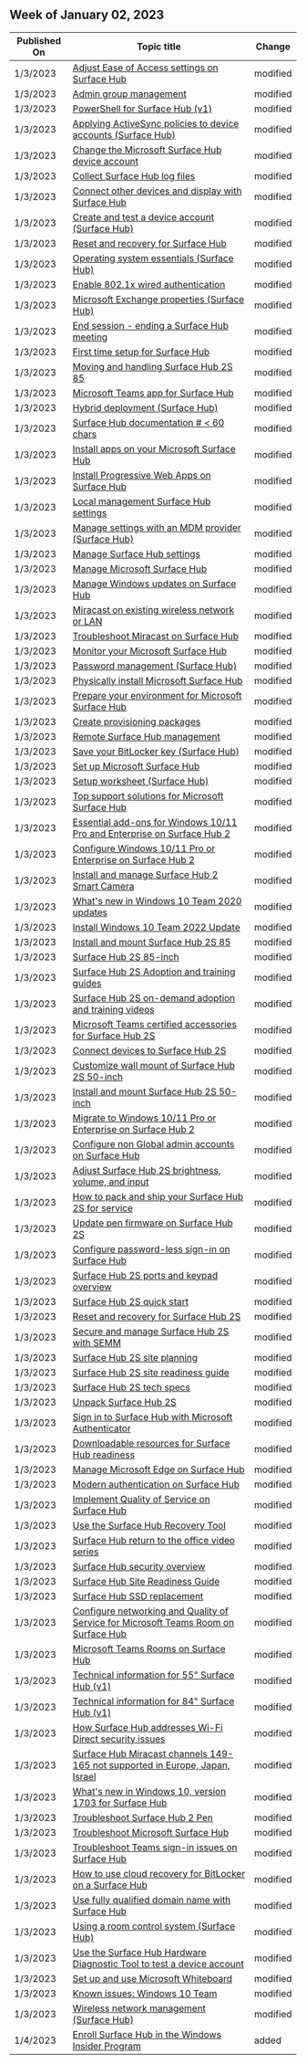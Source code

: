 <!-- This file is generated automatically each week. Changes made to this file will be overwritten.-->



## Week of January 02, 2023


| Published On |Topic title | Change |
|------|------------|--------|
| 1/3/2023 | [Adjust Ease of Access settings on Surface Hub](/surface-hub/accessibility-surface-hub) | modified |
| 1/3/2023 | [Admin group management](/surface-hub/admin-group-management-for-surface-hub) | modified |
| 1/3/2023 | [PowerShell for Surface Hub (v1)](/surface-hub/appendix-a-powershell-scripts-for-surface-hub) | modified |
| 1/3/2023 | [Applying ActiveSync policies to device accounts (Surface Hub)](/surface-hub/apply-activesync-policies-for-surface-hub-device-accounts) | modified |
| 1/3/2023 | [Change the Microsoft Surface Hub device account](/surface-hub/change-surface-hub-device-account) | modified |
| 1/3/2023 | [Collect Surface Hub log files](/surface-hub/collect-surface-hub-log-files) | modified |
| 1/3/2023 | [Connect other devices and display with Surface Hub](/surface-hub/connect-and-display-with-surface-hub) | modified |
| 1/3/2023 | [Create and test a device account (Surface Hub)](/surface-hub/create-and-test-a-device-account-surface-hub) | modified |
| 1/3/2023 | [Reset and recovery for Surface Hub](/surface-hub/device-reset-surface-hub) | modified |
| 1/3/2023 | [Operating system essentials (Surface Hub)](/surface-hub/differences-between-surface-hub-and-windows-10-enterprise) | modified |
| 1/3/2023 | [Enable 802.1x wired authentication](/surface-hub/enable-8021x-wired-authentication) | modified |
| 1/3/2023 | [Microsoft Exchange properties (Surface Hub)](/surface-hub/exchange-properties-for-surface-hub-device-accounts) | modified |
| 1/3/2023 | [End session - ending a Surface Hub meeting](/surface-hub/finishing-your-surface-hub-meeting) | modified |
| 1/3/2023 | [First time setup for Surface Hub](/surface-hub/first-run-program-surface-hub) | modified |
| 1/3/2023 | [Moving and handling Surface Hub 2S 85](/surface-hub/hub-move) | modified |
| 1/3/2023 | [Microsoft Teams app for Surface Hub](/surface-hub/hub-teams-app) | modified |
| 1/3/2023 | [Hybrid deployment (Surface Hub)](/surface-hub/hybrid-deployment-surface-hub-device-accounts) | modified |
| 1/3/2023 | [Surface Hub documentation # < 60 chars](/surface-hub/index) | modified |
| 1/3/2023 | [Install apps on your Microsoft Surface Hub](/surface-hub/install-apps-on-surface-hub) | modified |
| 1/3/2023 | [Install Progressive Web Apps on Surface Hub](/surface-hub/install-pwa-surface-hub) | modified |
| 1/3/2023 | [Local management Surface Hub settings](/surface-hub/local-management-surface-hub-settings) | modified |
| 1/3/2023 | [Manage settings with an MDM provider (Surface Hub)](/surface-hub/manage-settings-with-mdm-for-surface-hub) | modified |
| 1/3/2023 | [Manage Surface Hub settings](/surface-hub/manage-surface-hub-settings) | modified |
| 1/3/2023 | [Manage Microsoft Surface Hub](/surface-hub/manage-surface-hub) | modified |
| 1/3/2023 | [Manage Windows updates on Surface Hub](/surface-hub/manage-windows-updates-for-surface-hub) | modified |
| 1/3/2023 | [Miracast on existing wireless network or LAN](/surface-hub/miracast-over-infrastructure) | modified |
| 1/3/2023 | [Troubleshoot Miracast on Surface Hub](/surface-hub/miracast-troubleshooting) | modified |
| 1/3/2023 | [Monitor your Microsoft Surface Hub](/surface-hub/monitor-surface-hub) | modified |
| 1/3/2023 | [Password management (Surface Hub)](/surface-hub/password-management-for-surface-hub-device-accounts) | modified |
| 1/3/2023 | [Physically install Microsoft Surface Hub](/surface-hub/physically-install-your-surface-hub-device) | modified |
| 1/3/2023 | [Prepare your environment for Microsoft Surface Hub](/surface-hub/prepare-your-environment-for-surface-hub) | modified |
| 1/3/2023 | [Create provisioning packages](/surface-hub/provisioning-packages-for-surface-hub) | modified |
| 1/3/2023 | [Remote Surface Hub management](/surface-hub/remote-surface-hub-management) | modified |
| 1/3/2023 | [Save your BitLocker key (Surface Hub)](/surface-hub/save-bitlocker-key-surface-hub) | modified |
| 1/3/2023 | [Set up Microsoft Surface Hub](/surface-hub/set-up-your-surface-hub) | modified |
| 1/3/2023 | [Setup worksheet (Surface Hub)](/surface-hub/setup-worksheet-surface-hub) | modified |
| 1/3/2023 | [Top support solutions for Microsoft Surface Hub](/surface-hub/support-solutions-surface-hub) | modified |
| 1/3/2023 | [Essential add-ons for Windows 10/11 Pro and Enterprise on Surface Hub 2](/surface-hub/surface-hub-2-essential-add-ons) | modified |
| 1/3/2023 | [Configure Windows 10/11 Pro or Enterprise on Surface Hub 2](/surface-hub/surface-hub-2-post-install) | modified |
| 1/3/2023 | [Install and manage Surface Hub 2 Smart Camera](/surface-hub/surface-hub-2-smart-camera) | modified |
| 1/3/2023 | [What's new in Windows 10 Team 2020 updates](/surface-hub/surface-hub-2020-update-whats-new) | modified |
| 1/3/2023 | [Install Windows 10 Team 2022 Update](/surface-hub/surface-hub-2022-update) | modified |
| 1/3/2023 | [Install and mount Surface Hub 2S 85](/surface-hub/surface-hub-2s-85-install-mount) | modified |
| 1/3/2023 | [Surface Hub 2S 85-inch](/surface-hub/surface-hub-2s-85) | modified |
| 1/3/2023 | [Surface Hub 2S Adoption and training guides](/surface-hub/surface-hub-2s-adoption-kit) | modified |
| 1/3/2023 | [Surface Hub 2S on-demand adoption and training videos](/surface-hub/surface-hub-2s-adoption-videos) | modified |
| 1/3/2023 | [Microsoft Teams certified accessories for Surface Hub 2S](/surface-hub/surface-hub-2s-certifications) | modified |
| 1/3/2023 | [Connect devices to Surface Hub 2S](/surface-hub/surface-hub-2s-connect) | modified |
| 1/3/2023 | [Customize wall mount of Surface Hub 2S 50-inch](/surface-hub/surface-hub-2s-custom-install) | modified |
| 1/3/2023 | [Install and mount Surface Hub 2S 50-inch](/surface-hub/surface-hub-2s-install-mount) | modified |
| 1/3/2023 | [Migrate to Windows 10/11 Pro or Enterprise on Surface Hub 2](/surface-hub/surface-hub-2s-migrate-os) | modified |
| 1/3/2023 | [Configure non Global admin accounts on Surface Hub](/surface-hub/surface-hub-2s-nonglobal-admin) | modified |
| 1/3/2023 | [Adjust Surface Hub 2S brightness, volume, and input](/surface-hub/surface-hub-2s-onscreen-display) | modified |
| 1/3/2023 | [How to pack and ship your Surface Hub 2S for service](/surface-hub/surface-hub-2s-pack-components) | modified |
| 1/3/2023 | [Update pen firmware on Surface Hub 2S](/surface-hub/surface-hub-2s-pen-firmware) | modified |
| 1/3/2023 | [Configure password-less sign-in on Surface Hub](/surface-hub/surface-hub-2s-phone-authenticate) | modified |
| 1/3/2023 | [Surface Hub 2S ports and keypad overview](/surface-hub/surface-hub-2s-port-keypad-overview) | modified |
| 1/3/2023 | [Surface Hub 2S quick start](/surface-hub/surface-hub-2s-quick-start) | modified |
| 1/3/2023 | [Reset and recovery for Surface Hub 2S](/surface-hub/surface-hub-2s-recover-reset) | modified |
| 1/3/2023 | [Secure and manage Surface Hub 2S with SEMM](/surface-hub/surface-hub-2s-secure-with-uefi-semm) | modified |
| 1/3/2023 | [Surface Hub 2S site planning](/surface-hub/surface-hub-2s-site-planning) | modified |
| 1/3/2023 | [Surface Hub 2S site readiness guide](/surface-hub/surface-hub-2s-site-readiness-guide) | modified |
| 1/3/2023 | [Surface Hub 2S tech specs](/surface-hub/surface-hub-2s-techspecs) | modified |
| 1/3/2023 | [Unpack Surface Hub 2S](/surface-hub/surface-hub-2s-unpack) | modified |
| 1/3/2023 | [Sign in to Surface Hub with Microsoft Authenticator](/surface-hub/surface-hub-authenticator-app) | modified |
| 1/3/2023 | [Downloadable resources for Surface Hub readiness](/surface-hub/surface-hub-downloads) | modified |
| 1/3/2023 | [Manage Microsoft Edge on Surface Hub](/surface-hub/surface-hub-install-chromium-edge) | modified |
| 1/3/2023 | [Modern authentication on Surface Hub](/surface-hub/surface-hub-modern-auth) | modified |
| 1/3/2023 | [Implement Quality of Service on Surface Hub](/surface-hub/surface-hub-qos) | modified |
| 1/3/2023 | [Use the Surface Hub Recovery Tool](/surface-hub/surface-hub-recovery-tool) | modified |
| 1/3/2023 | [Surface Hub return to the office video series](/surface-hub/surface-hub-return-to-office-videos) | modified |
| 1/3/2023 | [Surface Hub security overview](/surface-hub/surface-hub-security) | modified |
| 1/3/2023 | [Surface Hub Site Readiness Guide](/surface-hub/surface-hub-site-readiness-guide) | modified |
| 1/3/2023 | [Surface Hub SSD replacement](/surface-hub/surface-hub-ssd-replacement) | modified |
| 1/3/2023 | [Configure networking and Quality of Service for Microsoft Teams Room on Surface Hub](/surface-hub/surface-hub-teams-rooms-networking) | modified |
| 1/3/2023 | [Microsoft Teams Rooms on Surface Hub](/surface-hub/surface-hub-teams-rooms) | modified |
| 1/3/2023 | [Technical information for 55" Surface Hub (v1)](/surface-hub/surface-hub-technical-55) | modified |
| 1/3/2023 | [Technical information for 84" Surface Hub (v1)](/surface-hub/surface-hub-technical-84) | modified |
| 1/3/2023 | [How Surface Hub addresses Wi-Fi Direct security issues](/surface-hub/surface-hub-wifi-direct) | modified |
| 1/3/2023 | [Surface Hub Miracast channels 149-165 not supported in Europe, Japan, Israel](/surface-hub/surfacehub-miracast-not-supported-europe-japan-israel) | modified |
| 1/3/2023 | [What's new in Windows 10, version 1703 for Surface Hub](/surface-hub/surfacehub-whats-new-1703) | modified |
| 1/3/2023 | [Troubleshoot Surface Hub 2 Pen](/surface-hub/troubleshoot-surface-hub-2-pen) | modified |
| 1/3/2023 | [Troubleshoot Microsoft Surface Hub](/surface-hub/troubleshoot-surface-hub) | modified |
| 1/3/2023 | [Troubleshoot Teams sign-in issues on Surface Hub](/surface-hub/troubleshoot-teams-sign-in-surface-hub) | modified |
| 1/3/2023 | [How to use cloud recovery for BitLocker on a Surface Hub](/surface-hub/use-cloud-recovery-for-bitlocker-on-surfacehub) | modified |
| 1/3/2023 | [Use fully qualified domain name with Surface Hub](/surface-hub/use-fully-qualified-domain-name-surface-hub) | modified |
| 1/3/2023 | [Using a room control system (Surface Hub)](/surface-hub/use-room-control-system-with-surface-hub) | modified |
| 1/3/2023 | [Use the Surface Hub Hardware Diagnostic Tool to test a device account](/surface-hub/use-surface-hub-diagnostic-test-device-account) | modified |
| 1/3/2023 | [Set up and use Microsoft Whiteboard](/surface-hub/whiteboard-collaboration) | modified |
| 1/3/2023 | [Known issues: Windows 10 Team](/surface-hub/windows-10-team-known-issues) | modified |
| 1/3/2023 | [Wireless network management (Surface Hub)](/surface-hub/wireless-network-management-for-surface-hub) | modified |
| 1/4/2023 | [Enroll Surface Hub in the Windows Insider Program](/surface-hub/enroll-surface-hub-in-windows-insider-program) | added |
